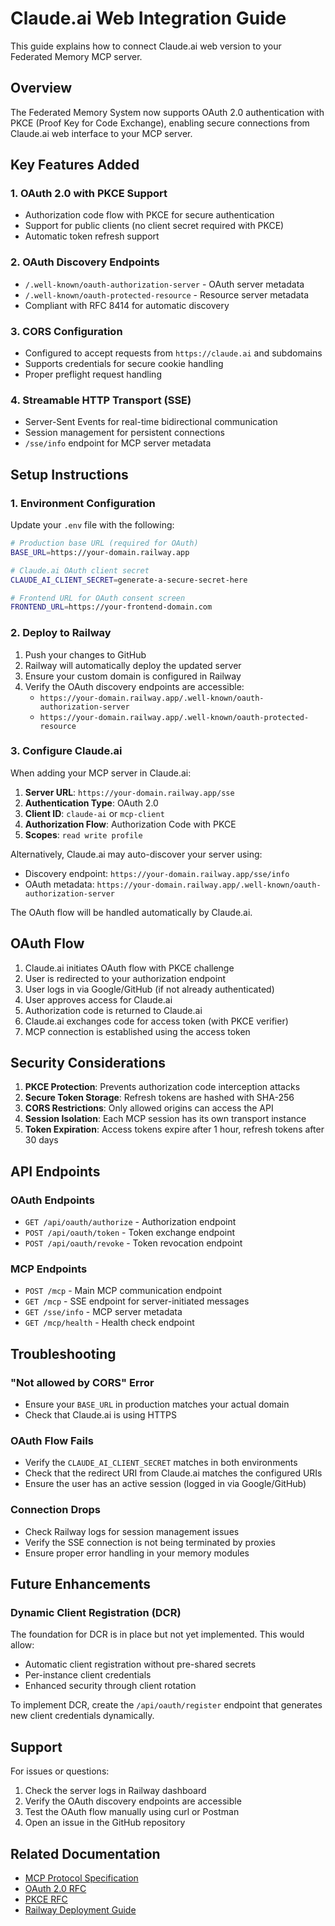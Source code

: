 # Claude.ai Web Integration Guide

This guide explains how to connect Claude.ai web version to your Federated Memory MCP server.

## Overview

The Federated Memory System now supports OAuth 2.0 authentication with PKCE (Proof Key for Code Exchange), enabling secure connections from Claude.ai web interface to your MCP server.

## Key Features Added

### 1. OAuth 2.0 with PKCE Support
- Authorization code flow with PKCE for secure authentication
- Support for public clients (no client secret required with PKCE)
- Automatic token refresh support

### 2. OAuth Discovery Endpoints
- `/.well-known/oauth-authorization-server` - OAuth server metadata
- `/.well-known/oauth-protected-resource` - Resource server metadata
- Compliant with RFC 8414 for automatic discovery

### 3. CORS Configuration
- Configured to accept requests from `https://claude.ai` and subdomains
- Supports credentials for secure cookie handling
- Proper preflight request handling

### 4. Streamable HTTP Transport (SSE)
- Server-Sent Events for real-time bidirectional communication
- Session management for persistent connections
- `/sse/info` endpoint for MCP server metadata

## Setup Instructions

### 1. Environment Configuration

Update your `.env` file with the following:

```bash
# Production base URL (required for OAuth)
BASE_URL=https://your-domain.railway.app

# Claude.ai OAuth client secret
CLAUDE_AI_CLIENT_SECRET=generate-a-secure-secret-here

# Frontend URL for OAuth consent screen
FRONTEND_URL=https://your-frontend-domain.com
```

### 2. Deploy to Railway

1. Push your changes to GitHub
2. Railway will automatically deploy the updated server
3. Ensure your custom domain is configured in Railway
4. Verify the OAuth discovery endpoints are accessible:
   - `https://your-domain.railway.app/.well-known/oauth-authorization-server`
   - `https://your-domain.railway.app/.well-known/oauth-protected-resource`

### 3. Configure Claude.ai

When adding your MCP server in Claude.ai:

1. **Server URL**: `https://your-domain.railway.app/sse`
2. **Authentication Type**: OAuth 2.0
3. **Client ID**: `claude-ai` or `mcp-client`
4. **Authorization Flow**: Authorization Code with PKCE
5. **Scopes**: `read write profile`

Alternatively, Claude.ai may auto-discover your server using:
- Discovery endpoint: `https://your-domain.railway.app/sse/info`
- OAuth metadata: `https://your-domain.railway.app/.well-known/oauth-authorization-server`

The OAuth flow will be handled automatically by Claude.ai.

## OAuth Flow

1. Claude.ai initiates OAuth flow with PKCE challenge
2. User is redirected to your authorization endpoint
3. User logs in via Google/GitHub (if not already authenticated)
4. User approves access for Claude.ai
5. Authorization code is returned to Claude.ai
6. Claude.ai exchanges code for access token (with PKCE verifier)
7. MCP connection is established using the access token

## Security Considerations

1. **PKCE Protection**: Prevents authorization code interception attacks
2. **Secure Token Storage**: Refresh tokens are hashed with SHA-256
3. **CORS Restrictions**: Only allowed origins can access the API
4. **Session Isolation**: Each MCP session has its own transport instance
5. **Token Expiration**: Access tokens expire after 1 hour, refresh tokens after 30 days

## API Endpoints

### OAuth Endpoints
- `GET /api/oauth/authorize` - Authorization endpoint
- `POST /api/oauth/token` - Token exchange endpoint
- `POST /api/oauth/revoke` - Token revocation endpoint

### MCP Endpoints
- `POST /mcp` - Main MCP communication endpoint
- `GET /mcp` - SSE endpoint for server-initiated messages
- `GET /sse/info` - MCP server metadata
- `GET /mcp/health` - Health check endpoint

## Troubleshooting

### "Not allowed by CORS" Error
- Ensure your `BASE_URL` in production matches your actual domain
- Check that Claude.ai is using HTTPS

### OAuth Flow Fails
- Verify the `CLAUDE_AI_CLIENT_SECRET` matches in both environments
- Check that the redirect URI from Claude.ai matches the configured URIs
- Ensure the user has an active session (logged in via Google/GitHub)

### Connection Drops
- Check Railway logs for session management issues
- Verify the SSE connection is not being terminated by proxies
- Ensure proper error handling in your memory modules

## Future Enhancements

### Dynamic Client Registration (DCR)
The foundation for DCR is in place but not yet implemented. This would allow:
- Automatic client registration without pre-shared secrets
- Per-instance client credentials
- Enhanced security through client rotation

To implement DCR, create the `/api/oauth/register` endpoint that generates new client credentials dynamically.

## Support

For issues or questions:
1. Check the server logs in Railway dashboard
2. Verify the OAuth discovery endpoints are accessible
3. Test the OAuth flow manually using curl or Postman
4. Open an issue in the GitHub repository

## Related Documentation

- [MCP Protocol Specification](https://modelcontextprotocol.io/)
- [OAuth 2.0 RFC](https://datatracker.ietf.org/doc/html/rfc6749)
- [PKCE RFC](https://datatracker.ietf.org/doc/html/rfc7636)
- [Railway Deployment Guide](https://docs.railway.app/)